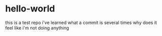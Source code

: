 # hello-world
this is a test repo
i've learned what a commit is several times
why does it feel like i'm not doing anything
